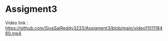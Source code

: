 # Assigment3
Video link : https://github.com/SivaSaiReddy3233/Assigment3/blob/main/video1101118460.mp4
